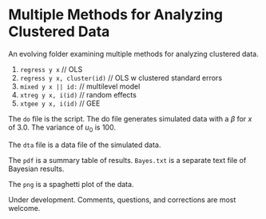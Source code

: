 # Multiple Methods for Analyzing Clustered Data

An evolving folder examining multiple methods for analyzing clustered data.

1. `regress y x` // OLS
2. `regress y x, cluster(id)` // OLS w clustered standard errors
3. `mixed y x || id:` // multilevel model
4. `xtreg y x, i(id)` // random effects
5. `xtgee y x, i(id)` // GEE

The `do` file is the script. The do file generates simulated data with a $\beta$ for $x$ of 3.0. The variance of $u_0$ is 100.

The `dta` file is a data file of the simulated data.

The `pdf` is a summary table of results. `Bayes.txt` is a separate text file of Bayesian results.

The `png` is a spaghetti plot of the data. 

Under development. Comments, questions, and corrections are most welcome.
